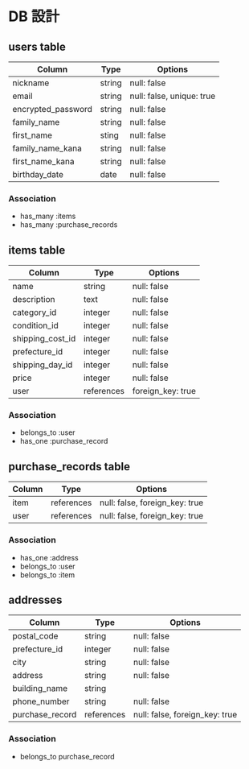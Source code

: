 # DB 設計

## users table

| Column             | Type                | Options                              |
|--------------------|---------------------|--------------------------------------|
| nickname           | string              | null: false                          |
| email              | string              | null: false, unique: true            |
| encrypted_password | string              | null: false                          |
| family_name        | string              | null: false                          |
| first_name         | sting               | null: false                          |
| family_name_kana   | string              | null: false                          |
| first_name_kana    | string              | null: false                          |
| birthday_date      | date                | null: false                          |


### Association

* has_many :items  
* has_many :purchase_records

## items table

| Column             | Type                | Options                              |
|--------------------|---------------------|--------------------------------------|
| name               | string              | null: false                          |
| description        | text                | null: false                          |
| category_id        | integer             | null: false                          |
| condition_id       | integer             | null: false                          |
| shipping_cost_id   | integer             | null: false                          |
| prefecture_id      | integer             | null: false                          |
| shipping_day_id    | integer             | null: false                          |
| price              | integer             | null: false                          |
| user               | references          | foreign_key: true                    |


### Association

* belongs_to :user
* has_one :purchase_record

## purchase_records table

| Column             | Type                | Options                              |
|--------------------|---------------------|--------------------------------------|
| item               | references          | null: false, foreign_key: true       |
| user               | references          | null: false, foreign_key: true       |


### Association

* has_one :address
* belongs_to :user
* belongs_to :item


## addresses

| Column             | Type                | Options                              |
|--------------------|---------------------|--------------------------------------|
| postal_code        | string              | null: false                          |
| prefecture_id      | integer             | null: false                          |
| city               | string              | null: false                          |
| address            | string              | null: false                          |
| building_name      | string              |                                      |
| phone_number       | string              | null: false                          |
| purchase_record    | references          | null: false, foreign_key: true       |

### Association

* belongs_to purchase_record





